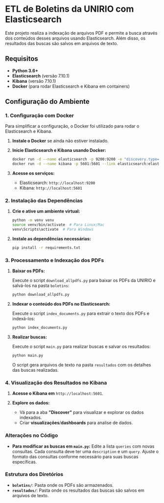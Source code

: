 # ETL de Boletins da UNIRIO com Elasticsearch

Este projeto realiza a indexação de arquivos PDF e permite a busca através dos conteúdos desses arquivos usando Elasticsearch. Além disso, os resultados das buscas são salvos em arquivos de texto.

## Requisitos

- **Python 3.6+**
- **Elasticsearch** (versão 7.10.1)
- **Kibana** (versão 7.10.1)
- **Docker** (para rodar Elasticsearch e Kibana em containers)

## Configuração do Ambiente

### 1. Configuração com Docker

Para simplificar a configuração, o Docker foi utilizado para rodar o Elasticsearch e Kibana. 

1. **Instale o Docker** se ainda não estiver instalado.

2. **Inicie Elasticsearch e Kibana usando Docker:**

    ```bash
    docker run -d --name elasticsearch -p 9200:9200 -e "discovery.type=single-node" elasticsearch:7.10.1
    docker run -d --name kibana -p 5601:5601 --link elasticsearch:elasticsearch kibana:7.10.1
    ```

3. **Acesse os serviços:**

    - Elasticsearch: `http://localhost:9200`
    - Kibana: `http://localhost:5601`

### 2. Instalação das Dependências

1. **Crie e ative um ambiente virtual:**

    ```bash
    python -m venv venv
    source venv/bin/activate  # Para Linux/Mac
    venv\Scripts\activate  # Para Windows
    ```

2. **Instale as dependências necessárias:**

    ```bash
    pip install -r requirements.txt
    ```

### 3. Processamento e Indexação dos PDFs

1. **Baixar os PDFs:**

    Execute o script `download_allpdfs.py` para baixar os PDFs da UNIRIO e salvá-los na pasta `boletins`:

    ```bash
    python download_allpdfs.py
    ```

2. **Indexar o conteúdo dos PDFs no Elasticsearch:**

    Execute o script `index_documents.py` para extrair o texto dos PDFs e indexá-los:

    ```bash
    python index_documents.py
    ```

3. **Realizar buscas:**

    Execute o script `main.py` para realizar buscas e salvar os resultados:

    ```bash
    python main.py
    ```

    O script gera arquivos de texto na pasta `resultados` com os detalhes das buscas realizadas.

### 4. Visualização dos Resultados no Kibana

1. **Acesse o Kibana em** `http://localhost:5601`.

2. **Explore os dados:**

    - Vá para a aba **"Discover"** para visualizar e explorar os dados indexados.
    - Criar **visualizações**/**dashboards** para analise de dados.

### Alterações no Código

- **Para modificar as buscas em `main.py`:** Edite a lista `queries` com novas consultas. Cada consulta deve ter uma `description` e um `query`. Ajuste o formato das consultas conforme necessário para suas buscas específicas.

### Estrutura dos Diretórios

- **`boletins/`**: Pasta onde os PDFs são armazenados.
- **`resultados/`**: Pasta onde os resultados das buscas são salvos em arquivos de texto.


